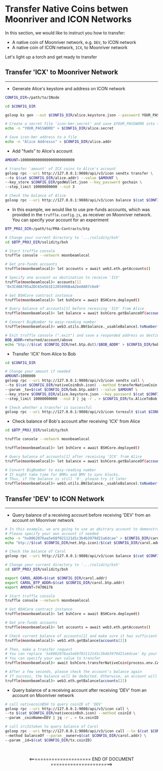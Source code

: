 # Transfer Native Coins betwen Moonriver and ICON Networks

In this section, we would like to instruct you how to transfer:

- A native coin of Moonriver network, e.g. `DEV`, to ICON network
- A native coin of ICON network, `ICX`, to Moonriver network

Let's light up a torch and get ready to transfer

## Transfer 'ICX' to Moonriver Network

____

- Generate Alice's keystore and address on ICON network

```bash
CONFIG_DIR=/path/to/INode

cd $CONFIG_DIR

goloop ks gen --out $CONFIG_DIR/alice.keystore.json --password YOUR_PASSWORD

# Create a secret file 'icon-bmr.secret' and save $YOUR_PASSWORD into that file
echo -n "YOUR_PASSWORD" > $CONFIG_DIR/alice.secret

# Save icon-bmr address to a file
echo -n "Alice Addresss" > $CONFIG_DIR/alice.addr
```

- Add "fuels" to Alice's account

```bash
AMOUNT=1000000000000000000000000

# transfer 'amount' of ICX coins to Alice's account
goloop rpc --uri http://127.0.0.1:9080/api/v3/icon sendtx transfer \
--to $(cat $CONFIG_DIR/alice.addr) --value $AMOUNT \
--key_store $CONFIG_DIR/godWallet.json --key_password gochain \
--step_limit 10000000000 --nid 3

# Check the balance of Alice
goloop rpc --uri http://127.0.0.1:9080/api/v3/icon balance $(cat $CONFIG_DIR/alice.addr)
```

- In this example, we would like to use pre-funds accounts, which was provided in the `truffle.config.js`, as receiver on Moonriver network. You can specify your account for an experiment

```bash
BTP_PROJ_DIR=/path/to/PRA-Contracts/btp

# Change your current directory to '.../solidity/bsh'
cd $BTP_PROJ_DIR/solidity/bsh

# Start truffle console
truffle console --network moonbeamlocal

# Get pre-funds accounts
truffle(moonbeamlocal)> let accounts = await web3.eth.getAccounts()

# Specify one account as destination to receive 'ICX'
truffle(moonbeamlocal)> accounts[1]
'0x3Cd0A705a2DC65e5b1E1205896BaA2be8A07c6e0'

# Get BSHCore contract instance
truffle(moonbeamlocal)> let bshCore = await BSHCore.deployed()

# Query balance of accounts[1] before receiving 'ICX' from Alice
truffle(moonbeamlocal)> let balance = await bshCore.getBalanceOf(accounts[1], 'ICX')

# Convert BigNumber to easy-reading number
truffle(moonbeamlocal)> web3.utils.BN(balance._usableBalance).toNumber()

# Exit truffle console (".exit") and save a responded address as destination
BOB_ADDR=returned/account/above
echo "btp://$(cat $CONFIG_DIR/net.btp.dst)/$BOB_ADDR" > $CONFIG_DIR/bob.btp.addr
```

- Transfer 'ICX' from Alice to Bob

```bash
cd $CONFIG_DIR

# Change your amount if needed
AMOUNT=1000000
goloop rpc --uri http://127.0.0.1:9080/api/v3/icon sendtx call \
--to $(cat $CONFIG_DIR/nativeCoinBsh.icon) --method transferNativeCoin \
--param _to=$(cat $CONFIG_DIR/bob.btp.addr) --value $AMOUNT \
--key_store $CONFIG_DIR/alice.keystore.json --key_password $(cat $CONFIG_DIR/alice.secret) \
--step_limit 10000000000 --nid 3 | jq -r . > $CONFIG_DIR/tx.AliceToBob.transfer

# Check whether a transfer is successful
goloop rpc --uri http://127.0.0.1:9080/api/v3/icon txresult $(cat $CONFIG_DIR/tx.AliceToBob.transfer)
```

- Check balance of Bob's account after receiving 'ICX' from Alice

```bash
cd $BTP_PROJ_DIR/solidity/bsh

truffle console --network moonbeamlocal

truffle(moonbeamlocal)> let bshCore = await BSHCore.deployed()

# Query balance of accounts[1] after receiving 'ICX' from Alice
truffle(moonbeamlocal)> let balance = await bshCore.getBalanceOf(accounts[1], 'ICX')

# Convert BigNumber to easy-reading number
# It might take time for BMRs and BMV to sync blocks. 
# Thus, if the balance is still '0', please try it later
truffle(moonbeamlocal)> web3.utils.BN(balance._usableBalance).toNumber()
```

## Transfer 'DEV' to ICON Network

____

- Query balance of a receiving account before receiving 'DEV' from an account on Moonriver network

```bash
# In this example, we are going to use an abitrary account to demonstrate this transfer
# Please specify your own account if needed
echo -n "hx8062076aa5e68f021121d1c3b4b3979d21a6dcae" > $CONFIG_DIR/carol.addr
echo "btp://$(cat $CONFIG_DIR/net.btp.icon)/$(cat $CONFIG_DIR/carol.addr)" > $CONFIG_DIR/carol.btp.addr

# Check the balance of Carol
goloop rpc --uri http://127.0.0.1:9080/api/v3/icon balance $(cat $CONFIG_DIR/carol.addr)
```

```bash
# Change your current directory to '.../solidity/bsh'
cd $BTP_PROJ_DIR/solidity/bsh

export CAROL_ADDR=$(cat $CONFIG_DIR/carol.addr)
export CAROL_BTP_ADDR=$(cat $CONFIG_DIR/carol.btp.addr)
export AMOUNT=74706176

# Start truffle console
truffle console --network moonbeamlocal

# Get BSHCore contract instance
truffle(moonbeamlocal)> let bshCore = await BSHCore.deployed()

# Get pre-funds accounts
truffle(moonbeamlocal)> let accounts = await web3.eth.getAccounts()

# Check current balance of accounts[2] and make sure it has sufficient amount of coins
truffle(moonbeamlocal)> web3.eth.getBalance(accounts[2])

# Then, make a transfer request
# You can replace 'hx8062076aa5e68f021121d1c3b4b3979d21a6dcae' by your address on ICON network
# You can specify your own value to transfer
truffle(moonbeamlocal)> await bshCore.transferNativeCoin(process.env.CAROL_BTP_ADDR, {from: accounts[2], value: process.env.AMOUNT})

# After a few seconds, please check the account's balance again
# If success, the balance will be deducted. Otherwise, an account will be refunded
truffle(moonbeamlocal)> web3.eth.getBalance(accounts[2])
```

- Query balance of a receiving account after receiving 'DEV' from an account on Moonriver network

```bash
# call nativecoinBSH to query coinID of 'DEV'
goloop rpc --uri http://127.0.0.1:9080/api/v3/icon call \
--to $(cat $CONFIG_DIR/nativecoinBsh.icon) --method coinId \
--param _coinName=DEV | jq -r . > tx.coinID

# call irc31token to query balance of Carol
goloop rpc --uri http://127.0.0.1:9080/api/v3/icon call --to $(cat $CONFIG_DIR/irc31token.icon) \
--method balanceOf --param _owner=$(cat $CONFIG_DIR/carol.addr) \
--param _id=$(cat $CONFIG_DIR/tx.coinID)
```

&nbsp;

<p align="center">
<====================== END OF DOCUMENT ======================> 
</p>